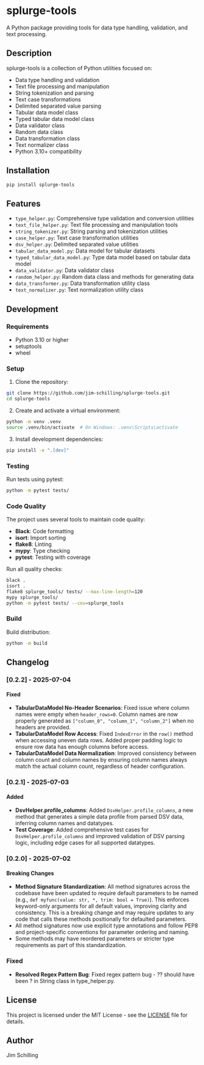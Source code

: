 # splurge-tools

A Python package providing tools for data type handling, validation, and text processing.

## Description

splurge-tools is a collection of Python utilities focused on:
- Data type handling and validation
- Text file processing and manipulation
- String tokenization and parsing
- Text case transformations
- Delimited separated value parsing
- Tabular data model class
- Typed tabular data model class
- Data validator class
- Random data class
- Data transformation class
- Text normalizer class
- Python 3.10+ compatibility

## Installation

```bash
pip install splurge-tools
```

## Features

- `type_helper.py`: Comprehensive type validation and conversion utilities
- `text_file_helper.py`: Text file processing and manipulation tools
- `string_tokenizer.py`: String parsing and tokenization utilities
- `case_helper.py`: Text case transformation utilities
- `dsv_helper.py`: Delimited separated value utilities
- `tabular_data_model.py`: Data model for tabular datasets
- `typed_tabular_data_model.py`: Type data model based on tabular data model
- `data_validator.py`: Data validator class
- `random_helper.py`: Random data class and methods for generating data
- `data_transformer.py`: Data transformation utility class
- `text_normalizer.py`: Text normalization utility class

## Development

### Requirements

- Python 3.10 or higher
- setuptools
- wheel

### Setup

1. Clone the repository:
```bash
git clone https://github.com/jim-schilling/splurge-tools.git
cd splurge-tools
```

2. Create and activate a virtual environment:
```bash
python -m venv .venv
source .venv/bin/activate  # On Windows: .venv\Scripts\activate
```

3. Install development dependencies:
```bash
pip install -e ".[dev]"
```

### Testing

Run tests using pytest:
```bash
python -m pytest tests/
```

### Code Quality

The project uses several tools to maintain code quality:

- **Black**: Code formatting
- **isort**: Import sorting
- **flake8**: Linting
- **mypy**: Type checking
- **pytest**: Testing with coverage

Run all quality checks:
```bash
black .
isort .
flake8 splurge_tools/ tests/ --max-line-length=120
mypy splurge_tools/
python -m pytest tests/ --cov=splurge_tools
```

### Build

Build distribution:
```bash
python -m build
```

## Changelog

### [0.2.2] - 2025-07-04

#### Fixed
- **TabularDataModel No-Header Scenarios**: Fixed issue where column names were empty when `header_rows=0`. Column names are now properly generated as `["column_0", "column_1", "column_2"]` when no headers are provided.
- **TabularDataModel Row Access**: Fixed `IndexError` in the `row()` method when accessing uneven data rows. Added proper padding logic to ensure row data has enough columns before access.
- **TabularDataModel Data Normalization**: Improved consistency between column count and column names by ensuring column names always match the actual column count, regardless of header configuration.

### [0.2.1] - 2025-07-03

#### Added
- **DsvHelper.profile_columns**: Added `DsvHelper.profile_columns`, a new method that generates a simple data profile from parsed DSV data, inferring column names and datatypes.
- **Test Coverage**: Added comprehensive test cases for `DsvHelper.profile_columns` and improved validation of DSV parsing logic, including edge cases for all supported datatypes.

### [0.2.0] - 2025-07-02

#### Breaking Changes
- **Method Signature Standardization**: All method signatures across the codebase have been updated to require default parameters to be named (e.g., `def myfunc(value: str, *, trim: bool = True)`). This enforces keyword-only arguments for all default values, improving clarity and consistency. This is a breaking change and may require updates to any code that calls these methods positionally for defaulted parameters.
- All method signatures now use explicit type annotations and follow PEP8 and project-specific conventions for parameter ordering and naming.
- Some methods may have reordered parameters or stricter type requirements as part of this standardization.

### Fixed
- **Resolved Regex Pattern Bug**: Fixed regex pattern bug - ?? should have been ? in String class in type_helper.py.

## License

This project is licensed under the MIT License - see the [LICENSE](LICENSE) file for details.

## Author

Jim Schilling
